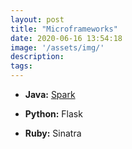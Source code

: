 ```yaml
---
layout: post
title: "Microframeworks"
date: 2020-06-16 13:54:18
image: '/assets/img/'
description:
tags:
---
```



* **Java:** [Spark](http://sparkjava.com/)


* **Python:** Flask


* **Ruby:** Sinatra

